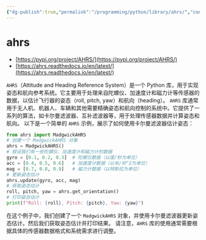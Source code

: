 ```yaml
---
{"dg-publish":true,"permalink":"/programming/python/library/ahrs/","contentClasses":".content svg {width: 100%; height: auto;}"}
---
```



# ahrs

* &#x20;[https://pypi.org/project/AHRS/](https://pypi.org/project/AHRS/)
* [https://ahrs.readthedocs.io/en/latest/](https://ahrs.readthedocs.io/en/latest/)

`AHRS`（Attitude and Heading Reference System）是一个 Python 库，用于实现姿态和航向参考系统。它主要用于处理来自陀螺仪、加速度计和磁力计等传感器的数据，以估计飞行器的姿态（roll, pitch, yaw）和航向（heading）。 `AHRS` 库通常用于无人机、机器人、车辆和其他需要精确姿态和航向控制的系统中。它提供了一系列的算法，如卡尔曼滤波器、互补滤波器等，用于处理传感器数据并计算姿态和航向。 以下是一个简单的 `AHRS` 示例，展示了如何使用卡尔曼滤波器估计姿态：

```python
from ahrs import MadgwickAHRS
# 创建一个 MadgwickAHRS 对象
ahrs = MadgwickAHRS()
# 假设我们有一些陀螺仪、加速度计和磁力计的数据
gyro = [0.1, 0.2, 0.3]  # 陀螺仪数据（以度/秒为单位）
acc = [0.4, 0.5, 0.6]   # 加速度计数据（以米/秒^2为单位）
mag = [0.7, 0.8, 0.9]   # 磁力计数据（以特斯拉为单位）
# 更新姿态估计
ahrs.update(gyro, acc, mag)
# 获取姿态估计
roll, pitch, yaw = ahrs.get_orientation()
# 打印姿态估计
print(f"Roll: {roll}, Pitch: {pitch}, Yaw: {yaw}")
```

在这个例子中，我们创建了一个 `MadgwickAHRS` 对象，并使用卡尔曼滤波器更新姿态估计。然后我们获取姿态估计并打印结果。 请注意，`AHRS` 库的使用通常需要根据具体的传感器数据格式和系统需求进行调整。